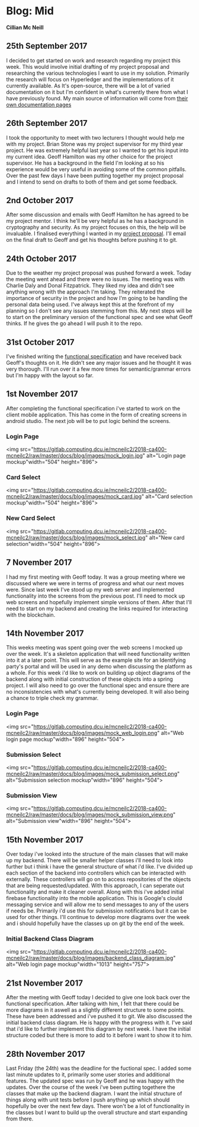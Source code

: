 # Blog: Mid

**Cillian Mc Neill**

## 25th September 2017

I decided to get started on work and research regarding my project this week. This would involve initial drafting of my project proposal and researching the various technologies I want to use in my solution. Primarily the research will focus on Hyperledger and the implementations of it currently available. As It's open-source, there will be a lot of varied documentation on it but I'm confident in what's currently there from what I have previously found. My main source of information will come from [their own documentation pages](https://hyperledger-fabric.readthedocs.io/en/latest/)

## 26th September 2017

I took the opportunity to meet with two lecturers I thought would help me with my project. Brian Stone was my project supervisor for my third year project. He was extremely helpful last year so I wanted to get his input into my current idea. Geoff Hamilton was my other choice for the project supervisor. He has a background in the field I'm looking at so his experience would be very useful in avoiding some of the common pitfalls.
Over the past few days I have been putting together my project proposal and I intend to send on drafts to both of them and get some feedback.

## 2nd October 2017

After some discussion and emails with Geoff Hamilton he has agreed to be my project mentor. I think he'll be very helpful as he has a background in cryptography and security. As my project focuses on this, the help will be invaluable. I finalised everything I wanted in my [project proposal](https://gitlab.computing.dcu.ie/mcneilc2/2018-ca400-mcneilc2/blob/master/docs/Proposal/Project%20Proposal.pdf). I'll email on the final draft to Geoff and get his thoughts before pushing it to git.

## 24th October 2017

Due to the weather my project proposal was pushed forward a week. Today the meeting went ahead and there were no issues. The meeting was with Charlie Daly and Donal Fitzpatrick. They liked my idea and didn't see anything wrong with the approach I'm taking. They reiterated the importance of security in the project and how I'm going to be handling the personal data being used. I've always kept this at the forefront of my planning so I don't see any issues stemming from this. My next steps will be to start on the preliminary version of the functional spec and see what Geoff thinks. If he gives the go ahead I will push it to the repo.

## 31st October 2017

I've finished writing the [functional specification](https://gitlab.computing.dcu.ie/mcneilc2/2018-ca400-mcneilc2/blob/master/docs/functional-spec/Functional%20Specification.pdf) and have received back Geoff's thoughts on it. He didn't see any major issues and he thought it was very thorough. I'll run over it a few more times for semantic/grammar errors but I'm happy with the layout so far.

## 1st November 2017

After completing the functional specification i've started to work on the client mobile application. This has come in the form of creating screens in android studio. The next job will be to put logic behind the screens.

### Login Page

<img src="https://gitlab.computing.dcu.ie/mcneilc2/2018-ca400-mcneilc2/raw/master/docs/blog/images/mock_login.jpg" alt="Login page mockup"width="504" height="896">

### Card Select

<img src="https://gitlab.computing.dcu.ie/mcneilc2/2018-ca400-mcneilc2/raw/master/docs/blog/images/mock_card.jpg" alt="Card selection mockup"width="504" height="896">


### New Card Select

<img src="https://gitlab.computing.dcu.ie/mcneilc2/2018-ca400-mcneilc2/raw/master/docs/blog/images/mock_select.jpg" alt="New card selection"width="504" height="896">


## 7 November 2017
I had my first meeting with Geoff today. It was a group meeting where we discussed where we were in terms of progress and what our next moves were. Since last week I've stood up my web server and implemented functionality into the screens from the previous post. I'll need to mock up web screens and hopefully implement simple versions of them. After that I'll need to start on my backend and creating the links required for interacting with the blockchain.

## 14th November 2017
This weeks meeting was spent going over the web screens I mocked up over the week. It's a skeleton application that will need functionality written into it at a later point. This will serve as the example site for an Identifying party's portal and will be used in any demo when discussing the platform as a whole. For this week i'd like to work on building up object diagrams of the backend along with initial construction of these objects into a spring project. I will also need to go over the functional spec and ensure there are no inconsistencies with what's currently being developed. It will also being a chance to triple check my grammar.

### Login Page

<img src="https://gitlab.computing.dcu.ie/mcneilc2/2018-ca400-mcneilc2/raw/master/docs/blog/images/mock_web_login.png" alt="Web login page mockup"width="896" height="504">

### Submission Select

<img src="https://gitlab.computing.dcu.ie/mcneilc2/2018-ca400-mcneilc2/raw/master/docs/blog/images/mock_submission_select.png" alt="Submission selection mockup"width="896" height="504">

### Submission View
<img src="https://gitlab.computing.dcu.ie/mcneilc2/2018-ca400-mcneilc2/raw/master/docs/blog/images/mock_submission_view.png" alt="Submission view"width="896" height="504">

## 15th November 2017
Over today i've looked into the structure of the main classes that will make up my backend. There will be smaller helper classes i'll need to look into further but i think i have the general structure of what i'd like. I've divided up each section of the backend into controllers which can be interacted with externally. These controllers will go on to access repositories of the objects that are being requested/updated. With this approach, I can seperate out functionality and make it cleaner overall. Along with this i've added initial firebase functionality into the mobile application. This is Google's clould messaging service and will allow me to send messages to any of the users if needs be. Primarily i'd use this for submission notifications but it can be used for other things. I'll continue to develop more diagrams over the week and i should hopefully have the classes up on git by the end of the week.

### Initial Backend Class Diagram

<img src="https://gitlab.computing.dcu.ie/mcneilc2/2018-ca400-mcneilc2/raw/master/docs/blog/images/backend_class_diagram.jpg" alt="Web login page mockup"width="1013" height="757">

## 21st November 2017
After the meeting with Geoff today I decided to give one look back over the functional specification. After talking with him, I felt that there could be more diagrams in it aswell as a slightly different structure to some points. These have been addressed and i've pushed it to git.
We also discussed the initial backend class diagram. He is happy with the progress with it. I've said that i'd like to further implement this diagram by next week. I have the initial structure coded but there is more to add to it before i want to show it to him.

## 28th November 2017
Last Friday (the 24th) was the deadline for the fuctional spec. I added some last minute updates to it, primarily some user stories and additional features. 
The updated spec was run by Geoff and he was happy with the updates. Over the course of the week i've been putting togethere the classes that make up the backend diagram.
I want the initial structure of things along with unit tests before I push anything up which should hopefully be over the next few days. There won't be a lot of functionality
in the classes but I want to build up the overall structure and start expanding from there.